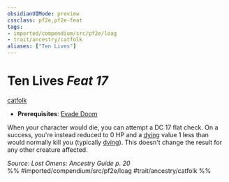 ```yaml
---
obsidianUIMode: preview
cssclass: pf2e,pf2e-feat
tags:
- imported/compendium/src/pf2e/loag
- trait/ancestry/catfolk
aliases: ["Ten Lives"]
---
```

# Ten Lives  *Feat 17*  
[catfolk](catfolk-b1.md)  

- **Prerequisites**: [Evade Doom](evade-doom-loag.md)

When your character would die, you can attempt a DC 17 flat check. On a success, you're instead reduced to 0 HP and a [dying](conditions.md#Dying) value 1 less than would normally kill you (typically [dying](conditions.md#Dying)). This doesn't change the result for any other creature affected.

*Source: Lost Omens: Ancestry Guide p. 20*  
%% #imported/compendium/src/pf2e/loag #trait/ancestry/catfolk %%